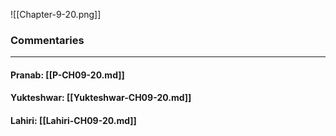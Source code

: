 ![[Chapter-9-20.png]]

### Commentaries

---

#### Pranab: [[P-CH09-20.md]]

#### Yukteshwar: [[Yukteshwar-CH09-20.md]]

#### Lahiri: [[Lahiri-CH09-20.md]]
